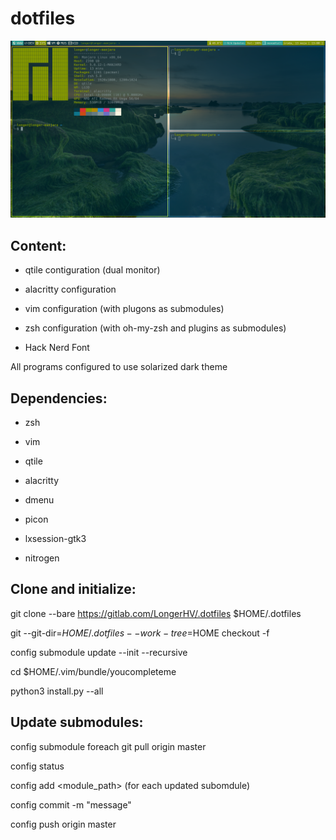 # dotfiles

![qtile screen](/Obrazy/qtile_shot.png)

## Content:

- qtile contiguration (dual monitor)

- alacritty configuration

- vim configuration (with plugons as submodules)

- zsh configuration (with oh-my-zsh and plugins as submodules)

- Hack Nerd Font

All programs configured to use solarized dark theme

## Dependencies:

- zsh

- vim

- qtile

- alacritty

- dmenu

- picon

- lxsession-gtk3

- nitrogen

## Clone and initialize:

git clone --bare https://gitlab.com/LongerHV/.dotfiles $HOME/.dotfiles

git --git-dir=$HOME/.dotfiles --work-tree=$HOME checkout -f

config submodule update --init --recursive

cd $HOME/.vim/bundle/youcompleteme

python3 install.py --all

## Update submodules:
config submodule foreach git pull origin master

config status

config add <module_path> (for each updated subomdule)

config commit -m "message"

config push origin master
